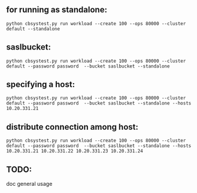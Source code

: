 
for running as standalone:
----
    python cbsystest.py run workload --create 100 --ops 80000 --cluster default --standalone 

saslbucket:
----
    python cbsystest.py run workload --create 100 --ops 80000 --cluster default --password password  --bucket saslbucket --standalone 

specifying a host:
----
    python cbsystest.py run workload --create 100 --ops 80000 --cluster default --password password  --bucket saslbucket --standalone --hosts  10.20.331.21

distribute connection among host:
----
    python cbsystest.py run workload --create 100 --ops 80000 --cluster default --password password  --bucket saslbucket --standalone --hosts  10.20.331.21 10.20.331.22 10.20.331.23 10.20.331.24


TODO: 
----
doc general usage
